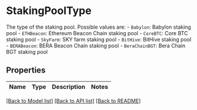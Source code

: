 # StakingPoolType

The type of the staking pool. Possible values are: - `Babylon`: Babylon staking pool - `ETHBeacon`: Ethereum Beacon Chain staking pool - `CoreBTC`: Core BTC staking pool - `SkyFarm`: SKY farm staking pool - `BitHive`: BitHive staking pool - `BERABeacon`: BERA Beacon Chain staking pool - `BeraChainBGT`: Bera Chain BGT staking pool 

## Properties

Name | Type | Description | Notes
------------ | ------------- | ------------- | -------------

[[Back to Model list]](../README.md#documentation-for-models) [[Back to API list]](../README.md#documentation-for-api-endpoints) [[Back to README]](../README.md)


